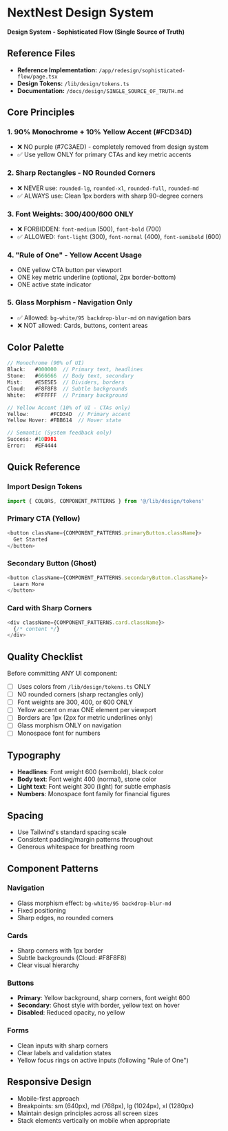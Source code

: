 # NextNest Design System

**Design System - Sophisticated Flow (Single Source of Truth)**

## Reference Files

- **Reference Implementation:** `/app/redesign/sophisticated-flow/page.tsx`
- **Design Tokens:** `/lib/design/tokens.ts`
- **Documentation:** `/docs/design/SINGLE_SOURCE_OF_TRUTH.md`

## Core Principles

### 1. 90% Monochrome + 10% Yellow Accent (#FCD34D)
- ❌ NO purple (#7C3AED) - completely removed from design system
- ✅ Use yellow ONLY for primary CTAs and key metric accents

### 2. Sharp Rectangles - NO Rounded Corners
- ❌ NEVER use: `rounded-lg`, `rounded-xl`, `rounded-full`, `rounded-md`
- ✅ ALWAYS use: Clean 1px borders with sharp 90-degree corners

### 3. Font Weights: 300/400/600 ONLY
- ❌ FORBIDDEN: `font-medium` (500), `font-bold` (700)
- ✅ ALLOWED: `font-light` (300), `font-normal` (400), `font-semibold` (600)

### 4. "Rule of One" - Yellow Accent Usage
- ONE yellow CTA button per viewport
- ONE key metric underline (optional, 2px border-bottom)
- ONE active state indicator

### 5. Glass Morphism - Navigation Only
- ✅ Allowed: `bg-white/95 backdrop-blur-md` on navigation bars
- ❌ NOT allowed: Cards, buttons, content areas

## Color Palette

```typescript
// Monochrome (90% of UI)
Black:   #000000  // Primary text, headlines
Stone:   #666666  // Body text, secondary
Mist:    #E5E5E5  // Dividers, borders
Cloud:   #F8F8F8  // Subtle backgrounds
White:   #FFFFFF  // Primary background

// Yellow Accent (10% of UI - CTAs only)
Yellow:       #FCD34D  // Primary accent
Yellow Hover: #FBB614  // Hover state

// Semantic (System feedback only)
Success: #10B981
Error:   #EF4444
```

## Quick Reference

### Import Design Tokens
```typescript
import { COLORS, COMPONENT_PATTERNS } from '@/lib/design/tokens'
```

### Primary CTA (Yellow)
```typescript
<button className={COMPONENT_PATTERNS.primaryButton.className}>
  Get Started
</button>
```

### Secondary Button (Ghost)
```typescript
<button className={COMPONENT_PATTERNS.secondaryButton.className}>
  Learn More
</button>
```

### Card with Sharp Corners
```typescript
<div className={COMPONENT_PATTERNS.card.className}>
  {/* content */}
</div>
```

## Quality Checklist

Before committing ANY UI component:
- [ ] Uses colors from `/lib/design/tokens.ts` ONLY
- [ ] NO rounded corners (sharp rectangles only)
- [ ] Font weights are 300, 400, or 600 ONLY
- [ ] Yellow accent on max ONE element per viewport
- [ ] Borders are 1px (2px for metric underlines only)
- [ ] Glass morphism ONLY on navigation
- [ ] Monospace font for numbers

## Typography

- **Headlines**: Font weight 600 (semibold), black color
- **Body text**: Font weight 400 (normal), stone color
- **Light text**: Font weight 300 (light) for subtle emphasis
- **Numbers**: Monospace font family for financial figures

## Spacing

- Use Tailwind's standard spacing scale
- Consistent padding/margin patterns throughout
- Generous whitespace for breathing room

## Component Patterns

### Navigation
- Glass morphism effect: `bg-white/95 backdrop-blur-md`
- Fixed positioning
- Sharp edges, no rounded corners

### Cards
- Sharp corners with 1px border
- Subtle backgrounds (Cloud: #F8F8F8)
- Clear visual hierarchy

### Buttons
- **Primary**: Yellow background, sharp corners, font weight 600
- **Secondary**: Ghost style with border, yellow text on hover
- **Disabled**: Reduced opacity, no yellow

### Forms
- Clean inputs with sharp corners
- Clear labels and validation states
- Yellow focus rings on active inputs (following "Rule of One")

## Responsive Design

- Mobile-first approach
- Breakpoints: sm (640px), md (768px), lg (1024px), xl (1280px)
- Maintain design principles across all screen sizes
- Stack elements vertically on mobile when appropriate
